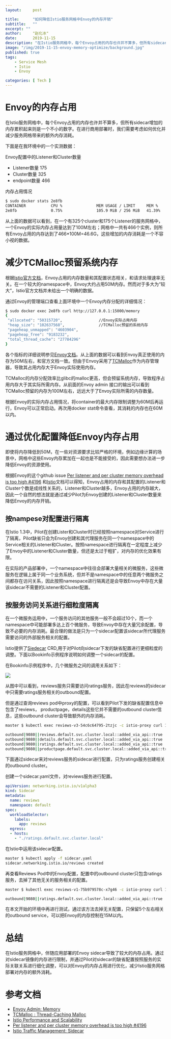 ```yaml
---
layout:     post

title:      "如何降低Istio服务网格中Envoy的内存开销"
subtitle:   ""
excerpt: ""
author:     "赵化冰"
date:       2019-11-15
description: "在Istio服务网格中，每个Envoy占用的内存也许并不算多，但所有sidecar增加的内存累积起来则是一个不小的数字。在进行商用部署时，我们需要考虑如何优化并减少服务网格带来的额外内存消耗。"
image: "/img/2019-11-15-envoy-memory-optimize/background.jpg"
published: true 
tags:
    - Service Mesh 
    - Istio 
    - Envoy

categories: [ Tech ]
---
```


# Envoy的内存占用

在Istio服务网格中，每个Envoy占用的内存也许并不算多，但所有sidecar增加的内存累积起来则是一个不小的数字。在进行商用部署时，我们需要考虑如何优化并减少服务网格带来的额外内存消耗。

下面是在我环境中的一个实测数据：

Envoy配置中的Listener和Cluster数量

* Listener数量  175
* Cluster数量   325
* endpoint数量  466

内存占用情况

```bash
$ sudo docker stats 2e8fb
CONTAINER           CPU %               MEM USAGE / LIMIT     MEM %               NET I/O             BLOCK I/O           PIDS
2e8fb               0.75%               105.9 MiB / 256 MiB   41.39%              0 B / 0 B           0 B / 0 B           165
```

从上面的数据可以看到，在一个有325个cluster和175个Listener的服务网格中，一个Envoy的实际内存占用量达到了100M左右；网格中一共有466个实例，则所有Envoy占用的内存达到了466*100M=46.6G，这些增加的内存消耗是一个不容小视的数据。

# 减少TCMalloc预留系统内存

根据[Istio官方文档](https://istio.io/docs/concepts/performance-and-scalability/#cpu-and-memory)，Envoy占用的内存数量和其配置状态相关，和请求处理速率无关。在一个较大的namespace中，Envoy大约占用50M内存。然而对于多大为“较大”，Istio官方文档并未给出一个明确的数据。

通过Envoy的管理端口查看上面环境中一个Envoy内存分配的详细情况：
```bash
$ sudo docker exec 2e8fb curl http://127.0.0.1:15000/memory
{
 "allocated": "50315720",                //Envoy实际占用内存
 "heap_size": "102637568",               //TCMalloc预留的系统内存
 "pageheap_unmapped": "4603904",
 "pageheap_free": "9183232",
 "total_thread_cache": "27784296"
}
```
各个指标的详细说明参见[Envoy文档](https://www.envoyproxy.io/docs/envoy/latest/api-v2/admin/v2alpha/memory.proto.html)。从上面的数据可以看到Envoy真正使用的内存为50M左右，和官方文档一致。但由于Envoy采用了[TCMalloc](https://gperftools.github.io/gperftools/tcmalloc.html)作为内存管理器，导致其占用内存大于Envoy实际使用内存。

TCMalloc的内存分配效率比glibc的malloc更高，但会预留系统内存，导致程序占用内存大于其实际所需内存。从前面的Envoy admin 接口的输出可以看到TCMalloc预留的内存为100M左右，远远大于了Envoy实际所需的内存数量。

根据Envoy的实际内存占用情况，将container的最大内存限制调整为60M后再运行，Envoy可以正常启动。再次用docker stat命令查看，其消耗的内存也在60M以内。

# 通过优化配置降低Envoy内存占用
即使将内存降低到50M，在一些对资源要求比较严格的环境，例如边缘计算的场景中，网格中这些Envoy内存累加在一起也是不能接受的，因此需要想办法进一步降低Envoy的资源使用。

根据Envoy的这个github issue [Per listener and per cluster memory overhead is too high #4196](https://github.com/envoyproxy/envoy/issues/4196) 和[Istio](https://istio.io/docs/concepts/performance-and-scalability/#cpu-and-memory)文档可以得知，Envoy占用的内存和其配置的Listener和Cluster个数是成线性关系的，Listener和Cluster越多，Envoy占用的内存越大，因此一个自然的想法就是通过减少Pilot为Envoy创建的Listener和Cluster数量来降低Envoy的内存开销。

## 按nampese对配置进行隔离

在Istio 1.3中，Pilot在创建Lister和Cluster时已经按照namespace对Service进行了隔离，Pilot缺省只会为Envoy创建和其代理服务在同一个namespace中的Service相关的Listener和Cluster。按照namespace进行隔离在一定程度上减少了Envoy中的Listener和Cluster数量，但还是太过于粗犷，对内存的优化效果有限。

在实际的产品部署中，一个namespace中往往会部署大量相关的微服务，这些微服务在逻辑上属于同一个业务系统，但并不是namespace中的任意两个微服务之间都存在访问关系，因此按照namespace进行隔离还是会导致Envoy中存在大量该sidecar不需要的Listener和Cluster配置。

## 按服务访问关系进行细粒度隔离
在一个微服务运用中，一个服务访问的其他服务一般不会超过10个，而一个namespace中可能部署多达上百个微服务，导致Envoy中存在大量冗余配置，导致不必要的内存消耗。最合理的做法是只为一个sidecar配置该sidecar所代理服务需要访问的外部服务相关的配置。

Istio提供了[Siedecar](https://istio.io/docs/reference/config/networking/sidecar/) CRD,用于对Pilot向sidecar下发的缺省配置进行更细粒度的调整。下面以Bookinfo示例程序说明如何调整一个sidecar的配置。

在Bookinfo示例程序中，几个微服务之间的调用关系如下：

![](https://istio.io/docs/examples/bookinfo/withistio.svg)

从图中可以看到，reviews服务只需要访问ratings服务，因此在reviews的sidecar中只需要ratings服务相关的outbound配置。

但是通过查询reviews pod中proxy的配置，可以看到Pilot下发的缺省配置信息中包含了reviews， productpage，details这些它并不需要的outbound cluster信息，这些outbound cluster会导致额外的内存消耗。

```bash
master $ kubectl exec reviews-v3-54c6c64795-2tzjc -c istio-proxy curl 127.0.0.1:15000/clusters|grep 9080|grep added_via_api::true|grep outbound

outbound|9080||reviews.default.svc.cluster.local::added_via_api::true
outbound|9080||details.default.svc.cluster.local::added_via_api::true
outbound|9080||ratings.default.svc.cluster.local::added_via_api::true
outbound|9080||productpage.default.svc.cluster.local::added_via_api::true
```

下面通过sidecar来对reviews服务的sidecar进行配置，只为ratings服务创建相关的outbound cluster。

创建一个sidecar.yaml文件，对reviews服务进行配置。

```yaml
apiVersion: networking.istio.io/v1alpha3
kind: Sidecar
metadata:
  name: reviews
  namespace: default
spec:
  workloadSelector:
    labels:
      app: reviews
  egress:
  - hosts:
    - "./ratings.default.svc.cluster.local"
```

在Istio中运用该sidecar配置。

```bash
master $ kubectl apply -f sidecar.yaml
sidecar.networking.istio.io/reviews created
```

再查看Reviews Pod中的Envoy配置，配置中的outbound cluster只包含ratings服务，去掉了其他无关的服务相关的配置。
```bash
master $ kubectl exec reviews-v1-75b979578c-x7g46 -c istio-proxy curl 127.0.0.1:15000/clusters|grep 9080|grep added_via_api::true|grep outbound

outbound|9080||ratings.default.svc.cluster.local::added_via_api::true
```

在本文开始的环境中再进行测试，通过该方法去掉无关配置，只保留5个左右相关的outbound service，可以把Envoy的内存控制在15M以内。

# 总结

在Istio服务网格中，伴随应用部署的Envoy sidecar导致了较大的内存占用。通过对sidecar镜像的内存进行限制，并通过Pilot对sidecar的缺省配置按照服务的实际关联关系进行细化调整，可以对Envoy的内存占用进行优化，减少Istio服务网格部署对内存的额外消耗。

# 参考文档

* [Envoy Admin: Memory](https://www.envoyproxy.io/docs/envoy/latest/api-v2/admin/v2alpha/memory.proto.html)
* [TCMalloc : Thread-Caching Malloc](https://gperftools.github.io/gperftools/tcmalloc.html)
* [Istio Performance and Scalability](https://istio.io/docs/concepts/performance-and-scalability/#cpu-and-memory)
* [Per listener and per cluster memory overhead is too high #4196](https://github.com/envoyproxy/envoy/issues/4196)
* [Istio Traffic Management: Sidecar](https://istio.io/docs/reference/config/networking/sidecar)